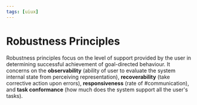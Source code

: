 ```yaml
---
tags: [uiux]
---
```


# Robustness Principles

Robustness principles focus on the level of support provided by the user in
determining successful achievement of goal-directed behaviour. It concerns on
the **observability** (ability of user to evaluate the system internal state
from perceiving representation), **recoverability** (take corrective action upon
errors), **responsiveness** (rate of #communication), and **task conformance**
(how much does the system support all the user's tasks).
